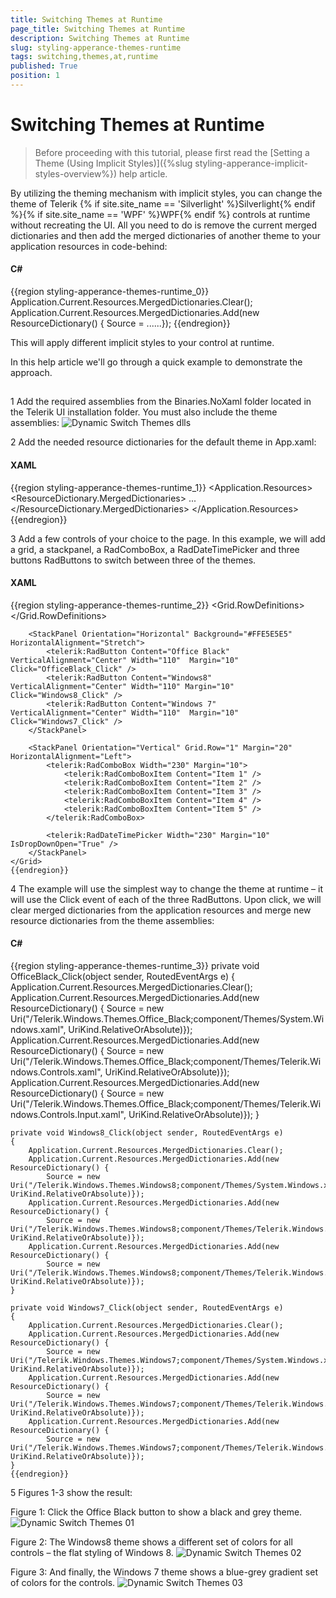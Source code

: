 ```yaml
---
title: Switching Themes at Runtime
page_title: Switching Themes at Runtime
description: Switching Themes at Runtime
slug: styling-apperance-themes-runtime
tags: switching,themes,at,runtime
published: True
position: 1
---
```


# Switching Themes at Runtime



>Before proceeding with this tutorial, please first read the [Setting a Theme (Using  Implicit Styles)]({%slug styling-apperance-implicit-styles-overview%}) help article.

By utilizing the theming mechanism with implicit styles, you can change the theme of Telerik {% if site.site_name == 'Silverlight' %}Silverlight{% endif %}{% if site.site_name == 'WPF' %}WPF{% endif %} controls at runtime without recreating the UI. All you need to do is remove the current merged dictionaries and then  add the merged dictionaries of another theme to your application resources in code-behind:
      



#### __C#__

{{region styling-apperance-themes-runtime_0}}
	Application.Current.Resources.MergedDictionaries.Clear();
	Application.Current.Resources.MergedDictionaries.Add(new ResourceDictionary() { Source = ......});
	{{endregion}}



This will apply different implicit styles to your control at runtime.

In this help article we'll go through a quick example to demonstrate the approach.

## 

1 Add the required assemblies from the Binaries.NoXaml folder located in the Telerik UI installation folder. You must also include the theme assemblies:
![Dynamic Switch Themes dlls](images/DynamicSwitchThemes_dlls.png)

2 Add the needed resource dictionaries for the default theme in App.xaml:
       	

#### __XAML__

{{region styling-apperance-themes-runtime_1}}
	<Application.Resources>
		<ResourceDictionary>
			<ResourceDictionary.MergedDictionaries>
				<ResourceDictionary Source="/Telerik.Windows.Themes.Office_Black;component/Themes/System.Windows.xaml"/>
				<ResourceDictionary Source="/Telerik.Windows.Themes.Office_Black;component/Themes/Telerik.Windows.Controls.xaml"/>
				<ResourceDictionary Source="/Telerik.Windows.Themes.Office_Black;component/Themes/Telerik.Windows.Controls.Input.xaml"/>
				...
			</ResourceDictionary.MergedDictionaries>
		</ResourceDictionary>
	</Application.Resources>
	{{endregion}}



3 Add a few controls of your choice to the page. In this example, we will add a grid, a stackpanel, a RadComboBox, a RadDateTimePicker and three buttons RadButtons to switch between three of the themes.
        

#### __XAML__

{{region styling-apperance-themes-runtime_2}}
	<Grid x:Name="LayoutRoot" Background="White">
		<Grid.RowDefinitions>
			<RowDefinition Height="Auto" />
			<RowDefinition Height="*" />
		</Grid.RowDefinitions>
			
		<StackPanel Orientation="Horizontal" Background="#FFE5E5E5" HorizontalAlignment="Stretch">
			<telerik:RadButton Content="Office Black" VerticalAlignment="Center" Width="110"  Margin="10" Click="OfficeBlack_Click" />
			<telerik:RadButton Content="Windows8" VerticalAlignment="Center" Width="110" Margin="10" Click="Windows8_Click" />
			<telerik:RadButton Content="Windows 7" VerticalAlignment="Center" Width="110"  Margin="10" Click="Windows7_Click" />
		</StackPanel>
		
		<StackPanel Orientation="Vertical" Grid.Row="1" Margin="20" HorizontalAlignment="Left">
			<telerik:RadComboBox Width="230" Margin="10">
				<telerik:RadComboBoxItem Content="Item 1" />
				<telerik:RadComboBoxItem Content="Item 2" />
				<telerik:RadComboBoxItem Content="Item 3" />
				<telerik:RadComboBoxItem Content="Item 4" />
				<telerik:RadComboBoxItem Content="Item 5" />
			</telerik:RadComboBox>
			
			<telerik:RadDateTimePicker Width="230" Margin="10" IsDropDownOpen="True" />
		</StackPanel>
	</Grid>
	{{endregion}}



4 The example will use the simplest way to change the theme at runtime – it will use the Click event of each of the three RadButtons. Upon click, we will clear merged dictionaries from the application resources and merge new resource dictionaries from the theme assemblies:
       

#### __C#__

{{region styling-apperance-themes-runtime_3}}
	private void OfficeBlack_Click(object sender, RoutedEventArgs e)
	{
		Application.Current.Resources.MergedDictionaries.Clear();
		Application.Current.Resources.MergedDictionaries.Add(new ResourceDictionary() { 
			Source = new Uri("/Telerik.Windows.Themes.Office_Black;component/Themes/System.Windows.xaml", UriKind.RelativeOrAbsolute)});
		Application.Current.Resources.MergedDictionaries.Add(new ResourceDictionary() { 
			Source = new Uri("/Telerik.Windows.Themes.Office_Black;component/Themes/Telerik.Windows.Controls.xaml", UriKind.RelativeOrAbsolute)});
		Application.Current.Resources.MergedDictionaries.Add(new ResourceDictionary() {
			Source = new Uri("/Telerik.Windows.Themes.Office_Black;component/Themes/Telerik.Windows.Controls.Input.xaml", UriKind.RelativeOrAbsolute)});
	}
	
	private void Windows8_Click(object sender, RoutedEventArgs e)
	{
		Application.Current.Resources.MergedDictionaries.Clear();
		Application.Current.Resources.MergedDictionaries.Add(new ResourceDictionary() { 
			Source = new Uri("/Telerik.Windows.Themes.Windows8;component/Themes/System.Windows.xaml", UriKind.RelativeOrAbsolute)});
		Application.Current.Resources.MergedDictionaries.Add(new ResourceDictionary() { 
			Source = new Uri("/Telerik.Windows.Themes.Windows8;component/Themes/Telerik.Windows.Controls.xaml", UriKind.RelativeOrAbsolute)});
		Application.Current.Resources.MergedDictionaries.Add(new ResourceDictionary() { 
			Source = new Uri("/Telerik.Windows.Themes.Windows8;component/Themes/Telerik.Windows.Controls.Input.xaml", UriKind.RelativeOrAbsolute)});
	}
	
	private void Windows7_Click(object sender, RoutedEventArgs e)
	{
		Application.Current.Resources.MergedDictionaries.Clear();
		Application.Current.Resources.MergedDictionaries.Add(new ResourceDictionary() { 
			Source = new Uri("/Telerik.Windows.Themes.Windows7;component/Themes/System.Windows.xaml", UriKind.RelativeOrAbsolute)});
		Application.Current.Resources.MergedDictionaries.Add(new ResourceDictionary() { 
			Source = new Uri("/Telerik.Windows.Themes.Windows7;component/Themes/Telerik.Windows.Controls.xaml", UriKind.RelativeOrAbsolute)});
		Application.Current.Resources.MergedDictionaries.Add(new ResourceDictionary() { 
			Source = new Uri("/Telerik.Windows.Themes.Windows7;component/Themes/Telerik.Windows.Controls.Input.xaml", UriKind.RelativeOrAbsolute)});
	}
	{{endregion}}



5 Figures 1-3 show the result:      
      	  

Figure 1: Click the Office Black button to show a black and grey theme.
![Dynamic Switch Themes 01](images/DynamicSwitchThemes_01.png)

Figure 2: The Windows8 theme shows a different set of colors for all controls – the flat styling of Windows 8.
![Dynamic Switch Themes 02](images/DynamicSwitchThemes_02.png)

Figure 3: And finally, the Windows 7 theme shows a blue-grey gradient set of colors for the controls.
![Dynamic Switch Themes 03](images/DynamicSwitchThemes_03.png)
